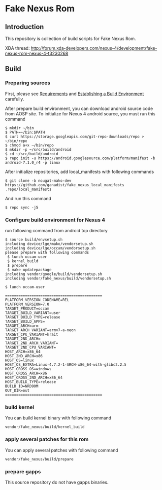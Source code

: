 # Fake Nexus Rom

## Introduction

This repository is collection of build scripts for Fake Nexus Rom.

XDA thread: http://forum.xda-developers.com/nexus-4/development/fake-nexus-rom-nexus-4-t3230268

## Build

### Preparing sources

First, please see [Requirements](http://s.android.com/source/requirements.html) and [Establishing a Build Environment](http://s.android.com/source/initializing.html) carefully.

After prepare build environment, you can download android source code from AOSP site.
To initialize for Nexus 4 android source, you must run this command


    $ mkdir ~/bin
    $ PATH=~/bin:$PATH
    $ curl https://storage.googleapis.com/git-repo-downloads/repo > ~/bin/repo
    $ chmod a+x ~/bin/repo
    $ mkdir -p ~/src/build/android
    $ cd ~/src/build/android
    $ repo init -u https://android.googlesource.com/platform/manifest -b android-7.1.0_r4 -p linux
    

After initialize repositories, add local_manifests with following commands

    $ git clone -b nougat-mako-dev https://github.com/ganadist/fake_nexus_local_manifests .repo/local_manifests

And run this command

    $ repo sync -j5

### Configure build environment for Nexus 4

run following command from android top directory

    $ source build/envsetup.sh
    including device/lge/mako/vendorsetup.sh
    including device/lge/occam/vendorsetup.sh
    please prepare with following commands
     $ lunch occam-user
     $ kernel_build
     $ prepare
     $ make updatepackage
    including vendor/google/build/vendorsetup.sh
    including vendor/fake_nexus/build/vendorsetup.sh

    $ lunch occam-user

    ============================================
    PLATFORM_VERSION_CODENAME=REL
    PLATFORM_VERSION=7.0
    TARGET_PRODUCT=occam
    TARGET_BUILD_VARIANT=user
    TARGET_BUILD_TYPE=release
    TARGET_BUILD_APPS=
    TARGET_ARCH=arm
    TARGET_ARCH_VARIANT=armv7-a-neon
    TARGET_CPU_VARIANT=krait
    TARGET_2ND_ARCH=
    TARGET_2ND_ARCH_VARIANT=
    TARGET_2ND_CPU_VARIANT=
    HOST_ARCH=x86_64
    HOST_2ND_ARCH=x86
    HOST_OS=linux
    HOST_OS_EXTRA=Linux-4.7.2-1-ARCH-x86_64-with-glibc2.2.5
    HOST_CROSS_OS=windows
    HOST_CROSS_ARCH=x86
    HOST_CROSS_2ND_ARCH=x86_64
    HOST_BUILD_TYPE=release
    BUILD_ID=NRD90M
    OUT_DIR=out
    ============================================

### build kernel

You can build kernel binary with following command

    vendor/fake_nexus/build/kernel_build

### apply several patches for this rom

You can apply several patches with following command

    vendor/fake_nexus/build/prepare

### prepare gapps

This source repository do not have gapps binaries.

